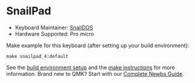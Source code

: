# SnailPad

* Keyboard Maintainer: [SnailDOS](https://github.com/SnailDOS)
* Hardware Supported: Pro micro

Make example for this keyboard (after setting up your build environment):

    make snailpad_4:default

See the [build environment setup](https://docs.qmk.fm/#/getting_started_build_tools) and the [make instructions](https://docs.qmk.fm/#/getting_started_make_guide) for more information. Brand new to QMK? Start with our [Complete Newbs Guide](https://docs.qmk.fm/#/newbs).
